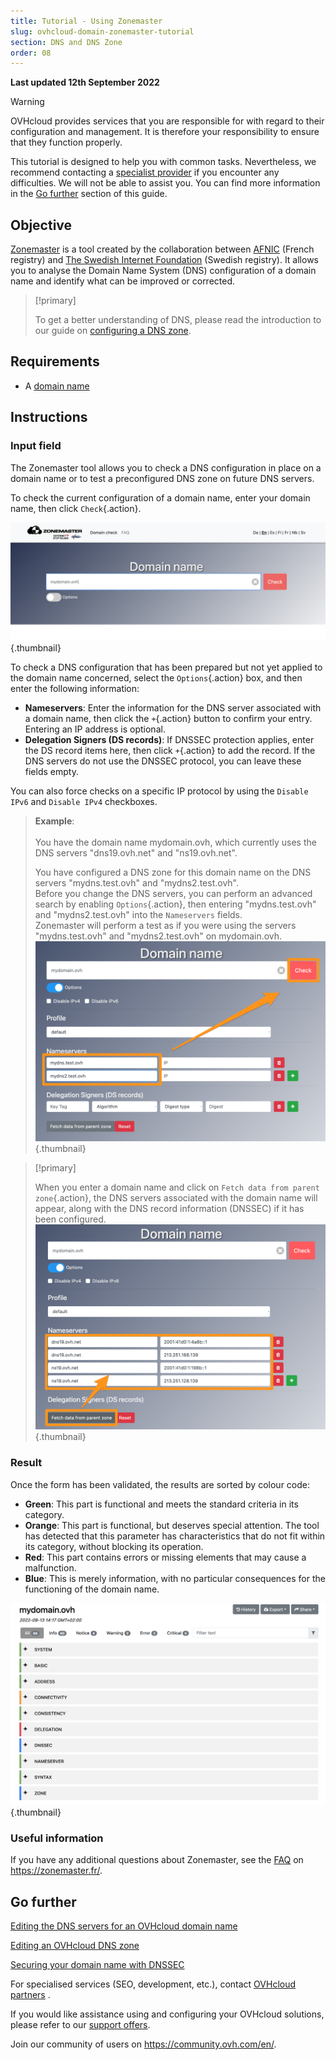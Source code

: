 ```yaml
---
title: Tutorial - Using Zonemaster
slug: ovhcloud-domain-zonemaster-tutorial
section: DNS and DNS Zone
order: 08
---
```


**Last updated 12th September 2022**

> [!warning]
>
> OVHcloud provides services that you are responsible for with regard to their configuration and management. It is therefore your responsibility to ensure that they function properly.
>
> This tutorial is designed to help you with common tasks. Nevertheless, we recommend contacting a [specialist provider](https://partner.ovhcloud.com/en-gb/) if you encounter any difficulties. We will not be able to assist you. You can find more information in the [Go further](#go-further) section of this guide.
>

## Objective

[Zonemaster](https://zonemaster.net/domain_check) is a tool created by the collaboration between [AFNIC](https://www.afnic.fr/en/) (French registry) and [The Swedish Internet Foundation](https://internetstiftelsen.se/en/) (Swedish registry). It allows you to analyse the Domain Name System (DNS) configuration of a domain name and identify what can be improved or corrected.

> [!primary]
>
> To get a better understanding of DNS, please read the introduction to our guide on [configuring a DNS zone](https://docs.ovh.com/gb/en/domains/web_hosting_how_to_edit_my_dns_zone/).


## Requirements

- A [domain name](https://www.ovhcloud.com/en-gb/domains/)

## Instructions

### Input field

The Zonemaster tool allows you to check a DNS configuration in place on a domain name or to test a preconfigured DNS zone on future DNS servers.

To check the current configuration of a domain name, enter your domain name, then click `Check`{.action}.

![domains](images/zonemaster01.png){.thumbnail}

To check a DNS configuration that has been prepared but not yet applied to the domain name concerned, select the `Options`{.action} box, and then enter the following information:

- **Nameservers**: Enter the information for the DNS server associated with a domain name, then click the `+`{.action} button to confirm your entry. Entering an IP address is optional.
- **Delegation Signers (DS records)**: If DNSSEC protection applies, enter the DS record items here, then click `+`{.action} to add the record. If the DNS servers do not use the DNSSEC protocol, you can leave these fields empty.

You can also force checks on a specific IP protocol by using the `Disable IPv6` and `Disable IPv4` checkboxes.

> **Example**:<br><br> You have the domain name mydomain.ovh, which currently uses the DNS servers "dns19.ovh.net" and "ns19.ovh.net". 
>
> You have configured a DNS zone for this domain name on the DNS servers "mydns.test.ovh" and "mydns2.test.ovh".<br>
> Before you change the DNS servers, you can perform an advanced search by enabling `Options`{.action}, then entering "mydns.test.ovh" and "mydns2.test.ovh" into the `Nameservers` fields.<br>
> Zonemaster will perform a test as if you were using the servers "mydns.test.ovh" and "mydns2.test.ovh" on mydomain.ovh.<br>
> ![domains](images/zonemaster02.png){.thumbnail}

> [!primary]
>
> When you enter a domain name and click on `Fetch data from parent zone`{.action}, the DNS servers associated with the domain name will appear, along with the DNS record information (DNSSEC) if it has been configured.
> ![domains](images/zonemaster03.png){.thumbnail}

### Result

Once the form has been validated, the results are sorted by colour code:

- **Green**: This part is functional and meets the standard criteria in its category.
- **Orange**: This part is functional, but deserves special attention. The tool has detected that this parameter has characteristics that do not fit within its category, without blocking its operation.
- **Red**: This part contains errors or missing elements that may cause a malfunction. 
- **Blue**: This is merely information, with no particular consequences for the functioning of the domain name.

![domains](images/zonemaster04.png){.thumbnail}

### Useful information

If you have any additional questions about Zonemaster, see the [FAQ](https://zonemaster.net/faq) on <https://zonemaster.fr/>.

## Go further <a name="go-further"></a>

[Editing the DNS servers for an OVHcloud domain name](https://docs.ovh.com/gb/en/domains/web_hosting_general_information_about_dns_servers/)

[Editing an OVHcloud DNS zone](https://docs.ovh.com/gb/en/domains/web_hosting_how_to_edit_my_dns_zone/)

[Securing your domain name with DNSSEC](https://docs.ovh.com/gb/en/domains/secure_your_domain_with_dnssec/)

For specialised services (SEO, development, etc.), contact [OVHcloud partners](https://partner.ovhcloud.com/en-gb/) .

If you would like assistance using and configuring your OVHcloud solutions, please refer to our [support offers](https://www.ovhcloud.com/en-gb/support-levels/).

Join our community of users on <https://community.ovh.com/en/>.
